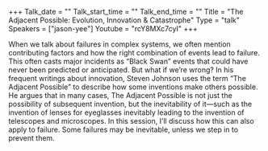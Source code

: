 +++
Talk_date = ""
Talk_start_time = ""
Talk_end_time = ""
Title = "The Adjacent Possible: Evolution, Innovation & Catastrophe"
Type = "talk"
Speakers = ["jason-yee"]
Youtube = "rcY8MXc7cyI"
+++

When we talk about failures in complex systems, we often mention contributing factors and how the right combination of events lead to failure. This often casts major incidents as “Black Swan” events that could have never been predicted or anticipated. But what if we’re wrong? In his frequent writings about innovation, Steven Johnson uses the term “The Adjacent Possible” to describe how some inventions make others possible. He argues that in many cases, The Adjacent Possible is not just the possibility of subsequent invention, but the inevitability of it—such as the invention of lenses for eyeglasses inevitably leading to the invention of telescopes and microscopes. In this session, I’ll discuss how this can also apply to failure. Some failures may be inevitable, unless we step in to prevent them.
